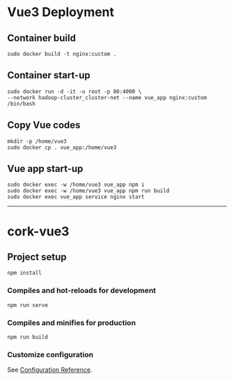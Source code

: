 # Vue3 Deployment

## Container build
```
sudo docker build -t nginx:custom .
```

## Container start-up
```
sudo docker run -d -it -u root -p 80:4000 \
--network hadoop-cluster_cluster-net --name vue_app nginx:custom /bin/bash
```

## Copy Vue codes
```
mkdir -p /home/vue3
sudo docker cp . vue_app:/home/vue3
```

## Vue app start-up
```
sudo docker exec -w /home/vue3 vue_app npm i
sudo docker exec -w /home/vue3 vue_app npm run build
sudo docker exec vue_app service nginx start
```


---


# cork-vue3

## Project setup
```
npm install
```

### Compiles and hot-reloads for development
```
npm run serve
```

### Compiles and minifies for production
```
npm run build
```

### Customize configuration
See [Configuration Reference](https://cli.vuejs.org/config/).
